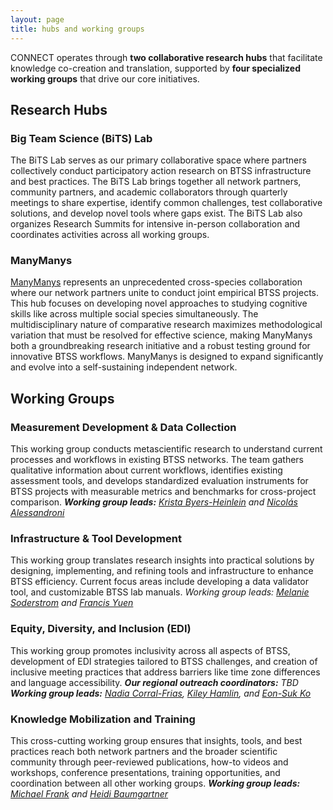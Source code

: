```yaml
---
layout: page
title: hubs and working groups
---
```


CONNECT operates through **two collaborative research hubs** that facilitate knowledge co-creation and translation, supported by **four specialized working groups** that drive our core initiatives.


## Research Hubs

### Big Team Science (BiTS) Lab
The BiTS Lab serves as our primary collaborative space where partners collectively conduct participatory action research on BTSS infrastructure and best practices. The BiTS Lab brings together all network partners, community partners, and academic collaborators through quarterly meetings to share expertise, identify common challenges, test collaborative solutions, and develop novel tools where gaps exist. The BiTS Lab also organizes Research Summits for intensive in-person collaboration and coordinates activities across all working groups.

### ManyManys
[ManyManys](https://manymanys.github.io/) represents an unprecedented cross-species collaboration where our network partners unite to conduct joint empirical BTSS projects. This hub focuses on developing novel approaches to studying cognitive skills like across multiple social species simultaneously. The multidisciplinary nature of comparative research maximizes methodological variation that must be resolved for effective science, making ManyManys both a groundbreaking research initiative and a robust testing ground for innovative BTSS workflows. ManyManys is designed to expand significantly and evolve into a self-sustaining independent network.


## Working Groups

### Measurement Development & Data Collection
This working group conducts metascientific research to understand current processes and workflows in existing BTSS networks. The team gathers qualitative information about current workflows, identifies existing assessment tools, and develops standardized evaluation instruments for BTSS projects with measurable metrics and benchmarks for cross-project comparison.
***Working group leads:** [Krista Byers-Heinlein](mailto:k.byers@concordia.ca) and [Nicolás Alessandroni](mailto:nicolas.alessandroni@concordia.ca)*

### Infrastructure & Tool Development
This working group translates research insights into practical solutions by designing, implementing, and refining tools and infrastructure to enhance BTSS efficiency. Current focus areas include developing a data validator tool, and customizable BTSS lab manuals.
*Working group leads: [Melanie Soderstrom](mailto:melsod@babylanguagelab.org) and [Francis Yuen](mailto:francis.yuen@psych.ubc.ca)*

### Equity, Diversity, and Inclusion (EDI)
This working group promotes inclusivity across all aspects of BTSS, development of EDI strategies tailored to BTSS challenges, and creation of inclusive meeting practices that address barriers like time zone differences and language accessibility.
***Our regional outreach coordinators:** TBD* 
***Working group leads:** [Nadia Corral-Frias](mailto:nadia.corral@unison.mx), [Kiley Hamlin](mailto:kiley.hamlin@psych.ubc.ca), and [Eon-Suk Ko](mailto:eonsuk@gmail.com)*

### Knowledge Mobilization and Training
This cross-cutting working group ensures that insights, tools, and best practices reach both network partners and the broader scientific community through peer-reviewed publications, how-to videos and workshops, conference presentations, training opportunities, and coordination between all other working groups.
***Working group leads:** [Michael Frank](mailto:mcfrank@stanford.edu) and [Heidi Baumgartner](mailto:heidib@manybabies.org)*
